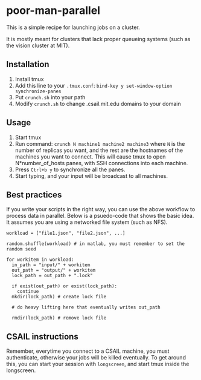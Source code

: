 # poor-man-parallel

This is a simple recipe for launching jobs on a cluster.

It is mostly meant for clusters that lack proper queueing systems (such as the vision cluster at MIT). 

## Installation
1. Install tmux
2. Add this line to your `.tmux.conf`: 
  `bind-key y set-window-option synchronize-panes`
3. Put `crunch.sh` into your path
4. Modify `crunch.sh` to change .csail.mit.edu domains to your domain

## Usage
1. Start tmux
2. Run command: `crunch N machine1 machine2 machine3` where `N` is the number of replicas you want, and the rest are the hostnames of the machines you want to connect. This will cause tmux to open N*number_of_hosts panes, with SSH connections into each machine.
3. Press `Ctrl+b y` to synchronize all the panes.
4. Start typing, and your input will be broadcast to all machines.

## Best practices
If you write your scripts in the right way, you can use the above workflow to process data in parallel. Below is a psuedo-code that shows the basic idea. It assumes you are using a networked file system (such as NFS).

    workload = ["file1.json", "file2.json", ...]
    
    random.shuffle(workload) # in matlab, you must remember to set the random seed
    
    for workitem in workload:
      in_path = "input/" + workitem
      out_path = "output/" + workitem
      lock_path = out_path + ".lock"
      
      if exist(out_path) or exist(lock_path):
        continue
      mkdir(lock_path) # create lock file
      
      # do heavy lifting here that eventually writes out_path
      
      rmdir(lock_path) # remove lock file

## CSAIL instructions

Remember, everytime you connect to a CSAIL machine, you must authenticate, otherwise your jobs will be killed eventually. To get around this, you can start your session with `longscreen`, and start tmux inside the longscreen. 
